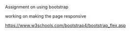 Assignment on using bootstrap

working on making the page responsive

https://www.w3schools.com/bootstrap4/bootstrap_flex.asp

